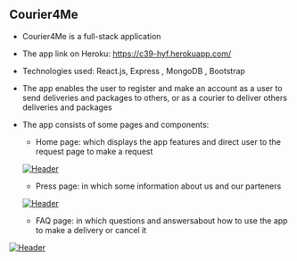 ## Courier4Me
* Courier4Me is a full-stack application
* The app link on Heroku: https://c39-hyf.herokuapp.com/
* Technologies used: React.js, Express , MongoDB , Bootstrap
* The app enables the user to register and make an account as a user to send deliveries and packages to others, or as a courier to deliver others deliveries and packages
* The app consists of some pages and components: 
  * Home page: which displays the app features and direct user to the request page to make a request
  
  [![Header](https://res.cloudinary.com/hapiii/image/upload/v1676582784/HYF/graduation%20project/qfta79auc51flykullwn.png)](https://some-url.dev/)

  * Press page: in which some information about us and our parteners
   
  [![Header](https://res.cloudinary.com/hapiii/image/upload/v1676582782/HYF/graduation%20project/atfvcaselijtvix9vf4l.png)](https://some-url.dev/)
  
  * FAQ page: in which questions and answersabout how to use the app to make a delivery or cancel it

 [![Header](https://res.cloudinary.com/hapiii/image/upload/v1676582781/HYF/graduation%20project/pdrl58kpdwveysgpa5ux.png)](https://some-url.dev/)
